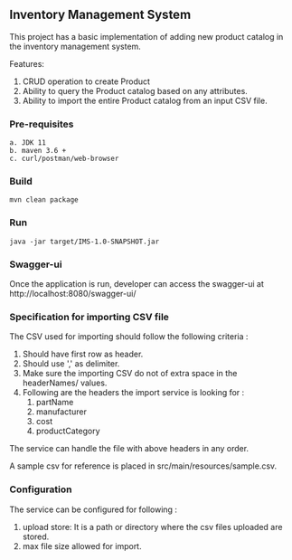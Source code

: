 ## Inventory Management System

This project has a basic implementation of adding new product catalog 
in the inventory management system.

Features:
1. CRUD operation to create Product
2. Ability to query the Product catalog based on any attributes.
3. Ability to import the entire Product catalog from an input CSV file.

### Pre-requisites
    a. JDK 11
    b. maven 3.6 +
    c. curl/postman/web-browser

### Build
    mvn clean package

### Run
    java -jar target/IMS-1.0-SNAPSHOT.jar 

### Swagger-ui
Once the application is run, developer can access the swagger-ui at http://localhost:8080/swagger-ui/

### Specification for importing CSV file
The CSV used for importing should follow the following criteria :
1. Should have first row as header.
2. Should use ',' as delimiter.
3. Make sure the importing CSV do not of extra space in the headerNames/ values.
4. Following are the headers the import service is looking for :
   1. partName
   2. manufacturer
   3. cost
   4. productCategory
    
The service can handle the file with above headers in any order.    

A sample csv for reference is placed in src/main/resources/sample.csv.

### Configuration
The service can be configured for following :
1. upload store: It is a path or directory where the csv files uploaded are stored.
2. max file size allowed for import.
